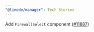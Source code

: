 ```yaml
---
"@linode/manager": Tech Stories
---
```


Add `FirewallSelect` component ([#11887](https://github.com/linode/manager/pull/11887))
